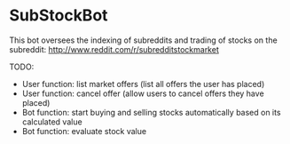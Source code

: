 # SubStockBot
This bot oversees the indexing of subreddits and trading of stocks on the subreddit: http://www.reddit.com/r/subredditstockmarket


TODO:

* User function: list market offers (list all offers the user has placed)
* User function: cancel offer (allow users to cancel offers they have placed)
* Bot function: start buying and selling stocks automatically based on its calculated value
* Bot function: evaluate stock value 